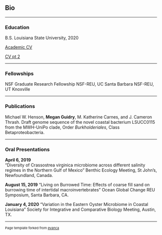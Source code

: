 ## Bio

---
### Education

B.S. Louisiana State University, 2020

[Academic CV](https://drive.google.com/file/d/1dbAaFAV4upiVkHWjr_lp8Anjt4jHdvYi/view?usp=sharing)

[CV pt 2](Desktop/misc/081420-GuidryCV.pdf)

---
### Fellowships
NSF Graduate Research Fellowship
NSF-REU, UC Santa Barbara 
NSF-REU, UT Knoxville

---
### Publications

Michael W. Henson, **Megan Guidry**, M. Katherine Carnes, and J. Cameron Thrash. Draft genome sequence of the novel coastal bacterium LSUCC0115 from the MWH-UniPo clade, Order *Burkholderiales*, Class Betaproteobacteria.

---
### Oral Presentations

**April 6, 2019** 	
“Diversity of Crassostrea virginica microbiome across different salinity regimes in the Northern Gulf of Mexico” Benthic Ecology Meeting, St John’s, Newfoundland, Canada.  

**August 15, 2019**	
“Living on Burrowed Time: Effects of coarse fill sand on burrowing time of intertidal macroinvertebrates” Ocean Global Change REU Symposium, Santa Barbara, CA. 

**January 4, 2020**	
“Variation in the Eastern Oyster Microbiome in Coastal Louisiana” Society for Integrative and Comparative Biology Meeting, Austin, TX. 




---
<p style="font-size:11px">Page template forked from <a href="https://github.com/evanca/quick-portfolio">evanca</a></p>
<!-- Remove above link if you don't want to attibute -->